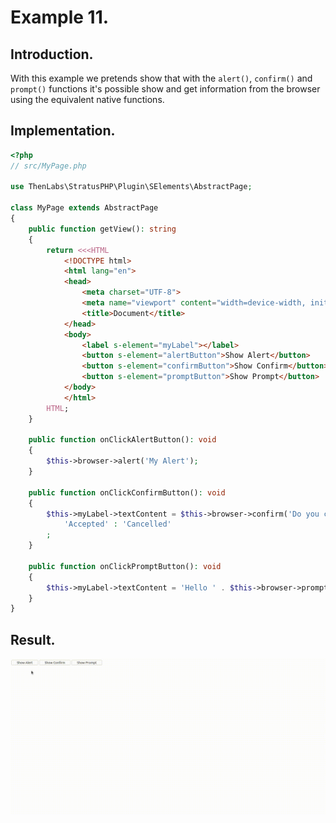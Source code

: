 
# Example 11.

## Introduction.

With this example we pretends show that with the `alert()`, `confirm()` and `prompt()` functions it's possible show and get information from the browser using the equivalent native functions.

## Implementation.

```php
<?php
// src/MyPage.php

use ThenLabs\StratusPHP\Plugin\SElements\AbstractPage;

class MyPage extends AbstractPage
{
    public function getView(): string
    {
        return <<<HTML
            <!DOCTYPE html>
            <html lang="en">
            <head>
                <meta charset="UTF-8">
                <meta name="viewport" content="width=device-width, initial-scale=1.0">
                <title>Document</title>
            </head>
            <body>
                <label s-element="myLabel"></label>
                <button s-element="alertButton">Show Alert</button>
                <button s-element="confirmButton">Show Confirm</button>
                <button s-element="promptButton">Show Prompt</button>
            </body>
            </html>
        HTML;
    }

    public function onClickAlertButton(): void
    {
        $this->browser->alert('My Alert');
    }

    public function onClickConfirmButton(): void
    {
        $this->myLabel->textContent = $this->browser->confirm('Do you confirm this?') ?
            'Accepted' : 'Cancelled'
        ;
    }

    public function onClickPromptButton(): void
    {
        $this->myLabel->textContent = 'Hello ' . $this->browser->prompt('What is your name?');
    }
}
```

## Result.

![](result.gif)